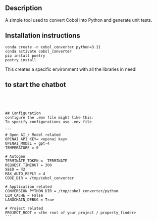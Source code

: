 ## Description

A simple tool used to convert Cobol into Python and generate unit tests.

## Installation instructions


```
conda create -n cobol_converter python=3.11
conda activate cobol_converter
pip install poetry
poetry install
```
This creates a specific environment with all the libraries in need!



## to start the chatbot
``````




## Configuration
configure the .env file might like this:
To specify configurations use .env file

```
# Open AI / Model related
OPENAI_API_KEY= <openai key>
OPENAI_MODEL = gpt-4
TEMPERATURE = 0

# Autogen
TERMINATE_TOKEN =  TERMINATE
REQUEST_TIMEOUT = 300
SEED = 42
MAX_AUTO_REPLY = 4
CODE_DIR = /tmp/cobol_converter

# Application related
CONVERSION_PYTHON_DIR = /tmp/cobol_converter/python
LLM_CACHE = False
LANGCHAIN_DEBUG = True

# Project related
PROJECT_ROOT = <the root of your project / property_finder>
```
